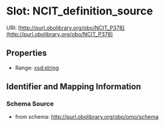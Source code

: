# Slot: NCIT_definition_source

URI: [http://purl.obolibrary.org/obo/NCIT_P378](http://purl.obolibrary.org/obo/NCIT_P378)



<!-- no inheritance hierarchy -->


## Properties

 * Range: [xsd:string](http://www.w3.org/2001/XMLSchema#string)



## Identifier and Mapping Information







### Schema Source


* from schema: http://purl.obolibrary.org/obo/omo/schema



